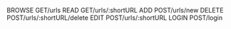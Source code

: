 BROWSE  GET/urls
READ    GET/urls/:shortURL
ADD     POST/urls/new
DELETE  POST/urls/:shortURL/delete
EDIT    POST/urls/:shortURL
LOGIN   POST/login